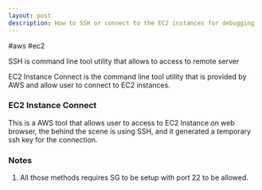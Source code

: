 ```yaml
---
layout: post
description: How to SSH or connect to the EC2 instances for debugging
---
```


#aws #ec2 

SSH is command line tool utility that allows to access to remote server

EC2 Instance Connect is the command line tool utility that is provided by AWS and allow user to connect to EC2 instances.

### EC2 Instance Connect
This is a AWS tool that allows user to access to EC2 Instance on web browser, the behind the scene is using SSH, and it generated a temporary ssh key for the connection.

### Notes
1. All those methods requires SG to be setup with port 22 to be allowed.